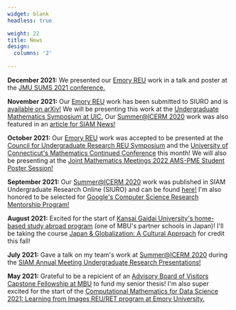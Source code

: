 ```yaml
---
widget: blank
headless: true

weight: 22
title: News
design:
  columns: '2'
  
---
```

**December 2021:** We presented our [Emory REU](http://www.mathcs.emory.edu/site/scicomp/REURET/) work in a talk and poster at the [JMU SUMS 2021 conference.](https://www.jmu.edu/mathstat/sums/index.shtml)

**November 2021:** Our [Emory REU](http://www.mathcs.emory.edu/site/scicomp/REURET/) work has been submitted to SIURO and is [available on arXiv!](https://arxiv.org/abs/2111.00587) We will be presenting this work at the [Undergraduate Mathematics Symposium at UIC.](https://homepages.math.uic.edu/ums/) Our [Summer@ICERM 2020](https://icerm.brown.edu/summerug/2020/) work was also featured in an [article for SIAM News!](https://sinews.siam.org/Details-Page/a-modified-watermarking-scheme-based-on-the-singular-value-decomposition)

**October 2021:** Our [Emory REU](http://www.mathcs.emory.edu/site/scicomp/REURET/) work was accepted to be presented at the [Council for Undergraduate Research REU Symposium](https://www.cur.org/what/events/students/reu/reu_symposium_2021/) and the [University of Connecticut's Mathematics Continued Conference](https://mcc.math.uconn.edu/abstracts/) this month! We will also be presenting at the [Joint Mathematics Meetings 2022 AMS-PME Student Poster Session!](https://www.jointmathematicsmeetings.org/meetings/national/jmm2022/2268_posters) 

**September 2021:** Our [Summer@ICERM 2020](https://icerm.brown.edu/summerug/2020/) work was published in SIAM Undergraduate Research Online (SIURO) and can be found [here!](https://www.siam.org/Portals/0/Documents/S141166PDF.pdf?ver=2021-09-23-070730-093) I'm also honored to be selected for [Google's Computer Science Research Mentorship Program!](https://research.google/outreach/csrmp/)

**August 2021:** Excited for the start of [Kansai Gaidai University's home-based study abroad program](https://www.kansaigaidai.ac.jp/asp/) (one of MBU's partner schools in Japan)! I'll be taking the course [Japan & Globalization: A Cultural Approach](https://www.kansaigaidai.ac.jp/asp/files/academics/course-syllabi/fall-semester-2021/CUS2F21.pdf) for credit this fall!

**July 2021:** Gave a talk on my team's work at [Summer@ICERM 2020](https://icerm.brown.edu/summerug/2020/) during the [SIAM Annual Meeting Undergraduate Research Presentations!](https://meetings.siam.org/sess/dsp_programsess.cfm?SESSIONCODE=72454&_ga=2.67741394.2145847893.1636412397-1332685511.1599444745) 

**May 2021:** Grateful to be a repicient of an [Advisory Board of Visitors Capstone Fellowship at MBU](https://marybaldwin.edu/news/2021/05/10/capstone-festival-celebrates-the-research-process/) to fund my senior thesis! I'm also super excited for the start of the [Computational Mathematics for Data Science 2021: Learning from Images REU/RET program at Emory University.](http://www.mathcs.emory.edu/site/scicomp/REURET/)
